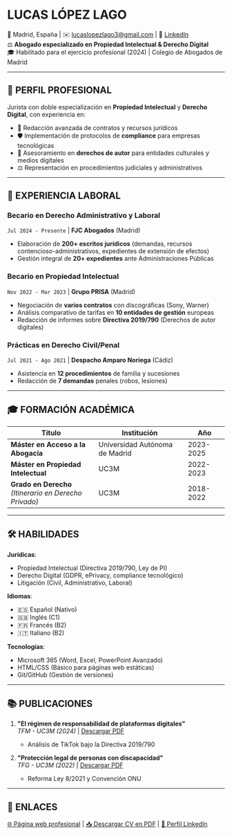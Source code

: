 # LUCAS LÓPEZ LAGO

📍 Madrid, España | ✉️ [lucaslopezlago3@gmail.com](mailto:lucaslopezlago3@gmail.com) | 🔗 [LinkedIn](https://www.linkedin.com/in/lucas-l%C3%B3pez-lago-9b3659232/)  
⚖️ **Abogado especializado en Propiedad Intelectual & Derecho Digital**  
🎓 Habilitado para el ejercicio profesional (2024) | Colegio de Abogados de Madrid

---

## 🌟 PERFIL PROFESIONAL
Jurista con doble especialización en **Propiedad Intelectual** y **Derecho Digital**, con experiencia en:
- 📝 Redacción avanzada de contratos y recursos jurídicos
- 🛡️ Implementación de protocolos de **compliance** para empresas tecnológicas
- 💼 Asesoramiento en **derechos de autor** para entidades culturales y medios digitales
- ⚖️ Representación en procedimientos judiciales y administrativos

---

## 💼 EXPERIENCIA LABORAL

### **Becario en Derecho Administrativo y Laboral**  
`Jul 2024 - Presente` | **FJC Abogados** (Madrid)  
- Elaboración de **200+ escritos jurídicos** (demandas, recursos contencioso-administrativos, expedientes de extensión de efectos)
- Gestión integral de **20+ expedientes** ante Administraciones Públicas

### **Becario en Propiedad Intelectual**  
`Nov 2022 - Mar 2023` | **Grupo PRISA** (Madrid)  
- Negociación de **varios contratos** con discográficas (Sony, Warner)
- Análisis comparativo de tarifas en **10 entidades de gestión** europeas
- Redacción de informes sobre **Directiva 2019/790** (Derechos de autor digitales)

### **Prácticas en Derecho Civil/Penal**  
`Jul 2021 - Ago 2021` | **Despacho Amparo Noriega** (Cádiz)  
- Asistencia en **12 procedimientos** de familia y sucesiones
- Redacción de **7 demandas** penales (robos, lesiones)

---

## 🎓 FORMACIÓN ACADÉMICA

| Título | Institución | Año |
|--------|------------|-----|
| **Máster en Acceso a la Abogacía** | Universidad Autónoma de Madrid | 2023-2025 |
| **Máster en Propiedad Intelectual** <br>| UC3M | 2022-2023 |
| **Grado en Derecho** <br> *(Itinerario en Derecho Privado)* | UC3M | 2018-2022 |

---

## 🛠 HABILIDADES

**Jurídicas**:  
- Propiedad Intelectual (Directiva 2019/790, Ley de PI)  
- Derecho Digital (GDPR, ePrivacy, compliance tecnológico)  
- Litigación (Civil, Administrativo, Laboral)  

**Idiomas**:  
- 🇪🇸 Español (Nativo)  
- 🇬🇧 Inglés (C1)  
- 🇫🇷 Francés (B2)
- 🇮🇹 Italiano (B2)

**Tecnologías**:  
- Microsoft 365 (Word, Excel, PowerPoint Avanzado)  
- HTML/CSS (Básico para páginas web estáticas)  
- Git/GitHub (Gestión de versiones)  

---

## 📚 PUBLICACIONES

1. **"El régimen de responsabilidad de plataformas digitales"**  
   *TFM - UC3M (2024)* | [Descargar PDF](tfm.pdf)  
   - Análisis de TikTok bajo la Directiva 2019/790

2. **"Protección legal de personas con discapacidad"**  
   *TFG - UC3M (2022)* | [Descargar PDF](tfg.pdf)  
   - Reforma Ley 8/2021 y Convención ONU

---

## 🔗 ENLACES

[🌐 Página web profesional](https://LucasLLLegal.github.io/LucasLLLegal) | [📥 Descargar CV en PDF](CV_Lucas_Lopez_Lago.pdf) | [💼 Perfil LinkedIn](https://www.linkedin.com/in/lucas-l%C3%B3pez-lago-9b3659232/)
